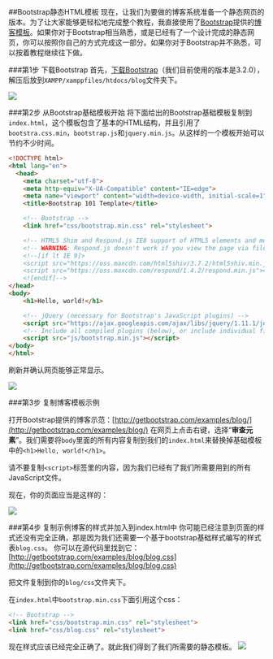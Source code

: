 ##Bootstrap静态HTML模板
现在，让我们为要做的博客系统准备一个静态网页的版本。为了让大家能够更轻松地完成整个教程，我直接使用了[Bootstrap](http://getbootstrap.com/)提供的[博客模板](http://getbootstrap.com/examples/blog/)。如果你对于Bootstrap相当熟悉，或是已经有了一个设计完成的静态网页，你可以按照你自己的方式完成这一部分。如果你对于Bootstrap并不熟悉，可以按着教程继续往下做。

###第1步 下载Bootstrap
首先，[下载Bootstrap](http://getbootstrap.com/getting-started/#download)（我们目前使用的版本是3.2.0），解压后放到`XAMPP/xamppfiles/htdocs/blog`文件夹下。

![](https://cms-assets.tutsplus.com/uploads/users/435/posts/21997/image/12-bootstrap.png)


###第2步 从Bootstrap基础模板开始
将下面给出的Bootstrap基础模板复制到`index.html`，这个模板包含了基本的HTML结构，并且引用了`bootstra.css.min`，`bootstrap.js`和`jquery.min.js`。从这样的一个模板开始可以节约不少时间。
```html
<!DOCTYPE html>
<html lang="en">
  <head>
    <meta charset="utf-8">
    <meta http-equiv="X-UA-Compatible" content="IE=edge">
    <meta name="viewport" content="width=device-width, initial-scale=1">
    <title>Bootstrap 101 Template</title>

    <!-- Bootstrap -->
    <link href="css/bootstrap.min.css" rel="stylesheet">

    <!-- HTML5 Shim and Respond.js IE8 support of HTML5 elements and media queries -->
    <!-- WARNING: Respond.js doesn't work if you view the page via file:// -->
    <!--[if lt IE 9]>
    <script src="https://oss.maxcdn.com/html5shiv/3.7.2/html5shiv.min.js"></script>
    <script src="https://oss.maxcdn.com/respond/1.4.2/respond.min.js"></script>
    <![endif]-->
</head>
<body>
    <h1>Hello, world!</h1>

    <!-- jQuery (necessary for Bootstrap's JavaScript plugins) -->
    <script src="https://ajax.googleapis.com/ajax/libs/jquery/1.11.1/jquery.min.js"></script>
    <!-- Include all compiled plugins (below), or include individual files as needed -->
    <script src="js/bootstrap.min.js"></script>
</body>
</html>
```
刷新并确认网页能够正常显示。

![](https://cms-assets.tutsplus.com/uploads/users/435/posts/21997/image/13-bootstrap-index.png)

###第3步 复制博客模板示例

打开Bootstrap提供的博客示范：[http://getbootstrap.com/examples/blog/](http://getbootstrap.com/examples/blog/)
在网页上点击右键，选择“**审查元素**”。我们需要将`body`里面的所有内容复制到我们的`index.html`来替换掉基础模板中的`<h1>Hello, world!</h1>`。

请不要复制`<script>`标签里的内容，因为我们已经有了我们所需要用到的所有JavaScript文件。

现在，你的页面应当是这样的：

![](https://cms-assets.tutsplus.com/uploads/users/435/posts/21997/image/14-blog-index.png)

###第4步 复制示例博客的样式并加入到index.html中
你可能已经注意到页面的样式还没有完全正确，那是因为我们还需要一个基于bootstrap基础样式编写的样式表`blog.css`。
你可以在源代码里找到它：[http://getbootstrap.com/examples/blog/blog.css](http://getbootstrap.com/examples/blog/blog.css)

把文件复制到你的`blog/css`文件夹下。

在`index.html`中`bootstrap.min.css`下面引用这个css：
```html
<!-- Bootstrap -->
<link href="css/bootstrap.min.css" rel="stylesheet">
<link href="css/blog.css" rel="stylesheet">
```

现在样式应该已经完全正确了。就此我们得到了我们所需要的静态模板。
![](https://cms-assets.tutsplus.com/uploads/users/435/posts/21997/image/15-blog-style.png)
